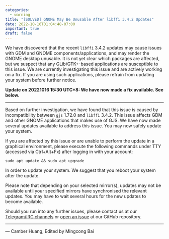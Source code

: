 ```yaml
---
categories:
  - warning
title: "[SOLVED] GNOME May Be Unusable After libffi 3.4.2 Updates"
date: 2022-10-16T01:04:48-07:00
important: true
draft: false
---
```


We have discovered that the recent `libffi` 3.4.2 updates may cause issues with GDM and GNOME components/applications, and may render the GNOME desktop unusable. It is not yet clear which packages are affected, but we suspect that any GLib/GTK+-based applications are susceptible to this issue. We are currently investigating this issue and are actively working on a fix. If you are using such applications, please refrain from updating your system before further notice.

**Update on 20221016 15:30 UTC+8: We have now made a fix available. See below.**

---

Based on further investigation, we have found that this issue is caused by incompatibility between `gjs` 1.72.0 and `libffi` 3.4.2. This issue affects GDM and other GNOME applications that makes use of GJS. We have now made several updates available to address this issue. You may now safely update your system.

If you are affected by this issue or are unable to perform the update in a graphical environment, please execute the following commands under TTY (accessed via Ctrl+Alt+Fx) after logging in with your account:

```
sudo apt update && sudo apt upgrade
```

In order to update your system. We suggest that you reboot your system after the update. 

Please note that depending on your selected mirror(s), updates may not be available until your specified mirrors have synchronised the relevant updates. You may have to wait several hours for the new updates to become available.

Should you run into any further issues, please contact us at our [Telegram/IRC channels](https://aosc.io/zh-cn/contact/) or [open an issue](https://github.com/AOSC-Dev/aosc-os-abbs/issues/new?assignees=&labels=&template=bug-report.yml) at our GitHub repository.

---

— Camber Huang, Edited by Mingcong Bai
